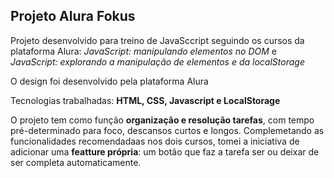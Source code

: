 ## Projeto Alura Fokus 


Projeto desenvolvido para treino de JavaSccript seguindo os cursos da plataforma Alura:
_JavaScript: manipulando elementos no DOM_ e _JavaScript: explorando a manipulação de elementos e da localStorage_

O design foi desenvolvido pela plataforma Alura

Tecnologias trabalhadas: **HTML, CSS, Javascript e LocalStorage**

O projeto tem como função **organização e resolução tarefas**, com tempo pré-determinado para foco, descansos curtos e longos. Complemetando as funcionalidades recomendadaas nos dois cursos, tomei a iniciativa de adicionar uma **featture própria**: um botão que faz a tarefa ser ou deixar de ser completa automaticamente.
